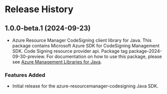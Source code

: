 # Release History

## 1.0.0-beta.1 (2024-09-23)

- Azure Resource Manager CodeSigning client library for Java. This package contains Microsoft Azure SDK for CodeSigning Management SDK. Code Signing resource provider api. Package tag package-2024-09-30-preview. For documentation on how to use this package, please see [Azure Management Libraries for Java](https://aka.ms/azsdk/java/mgmt).
### Features Added

- Initial release for the azure-resourcemanager-codesigning Java SDK.
